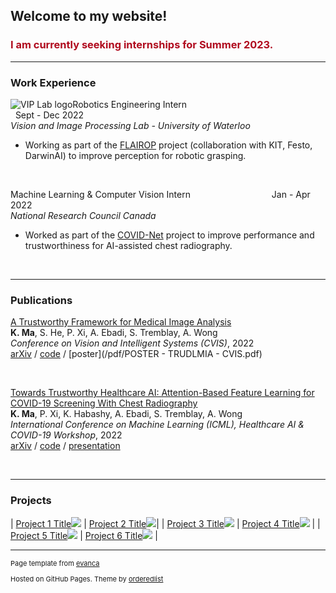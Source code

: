 ## Welcome to my website!
### <span style="color:#b00b1e">I am currently seeking internships for Summer 2023.</span>

---

### Work Experience

![VIP Lab logo](/images/vip-logo.png "VIP Lab")Robotics Engineering Intern &nbsp; &nbsp; &nbsp; &nbsp; &nbsp; &nbsp; &nbsp; &nbsp; &nbsp; &nbsp; &nbsp; &nbsp; &nbsp; &nbsp; &nbsp; &nbsp; &nbsp; &nbsp; &nbsp; &nbsp; &nbsp; &nbsp; &nbsp; &nbsp; &nbsp; &nbsp; &nbsp; &nbsp; &nbsp; Sept - Dec 2022 <br>
*Vision and Image Processing Lab - University of Waterloo*
- Working as part of the [FLAIROP](ttps://flairop.com) project (collaboration with KIT, Festo, DarwinAI) to improve perception for robotic grasping.

<br>

Machine Learning & Computer Vision Intern  &nbsp; &nbsp; &nbsp; &nbsp; &nbsp; &nbsp; &nbsp; &nbsp; &nbsp; &nbsp; &nbsp; &nbsp; &nbsp; &nbsp; &nbsp; &nbsp;  Jan - Apr 2022 <br>
*National Research Council Canada*
- Worked as part of the [COVID-Net](https://nrc.canada.ca/en/research-development/research-collaboration/programs/covid-net-ai-assisted-diagnosis-prognosis-covid-19-infection) project to improve performance and trustworthiness for AI-assisted chest radiography.

<br>

---

### Publications

[A Trustworthy Framework for Medical Image Analysis](https://arxiv.org/abs/2212.02764) <br>
**K. Ma**, S. He, P. Xi, A. Ebadi, S. Tremblay, A. Wong <br>
*Conference on Vision and Intelligent Systems (CVIS)*, 2022 <br>
[arXiv](https://arxiv.org/abs/2212.02764) / [code](https://github.com/k78ma/COVIDNet-SSL) / [poster](/pdf/POSTER - TRUDLMIA - CVIS.pdf)

<br>

[Towards Trustworthy Healthcare AI: Attention-Based Feature Learning for COVID-19 Screening With Chest Radiography](https://arxiv.org/abs/2207.09312) <br>
**K. Ma**, P. Xi, K. Habashy, A. Ebadi, S. Tremblay, A. Wong <br>
*International Conference on Machine Learning (ICML), Healthcare AI & COVID-19 Workshop*, 2022 <br>
[arXiv](https://arxiv.org/abs/2207.09312) / [code](https://github.com/k78ma/COVIDNet-Transformer) / [presentation](/pdf/ICML_PPT.pdf)

<br>

---

### Projects

| [Project 1 Title](/sample_page)<img src="images/dummy_thumbnail.jpg?raw=true"/> | [Project 2 Title](/pdf/sample_presentation.pdf)<img src="images/dummy_thumbnail.jpg?raw=true"/>|
| [Project 3 Title](http://example.com/)<img src="images/dummy_thumbnail.jpg?raw=true"/> | [Project 4 Title](/sample_page)<img src="images/dummy_thumbnail.jpg?raw=true"/>        |
| [Project 5 Title](/sample_page)<img src="images/dummy_thumbnail.jpg?raw=true"/> | [Project 6 Title](/sample_page)<img src="images/dummy_thumbnail.jpg?raw=true"/>        |


---
<p style="font-size:11px">Page template from <a href="https://github.com/evanca/quick-portfolio">evanca</a></p>
<p style="font-size:11px">Hosted on GitHub Pages. Theme by <a href="https://github.com/orderedlist/minimal">orderedlist</a></p>
<!-- Remove above link if you don't want to attibute -->
